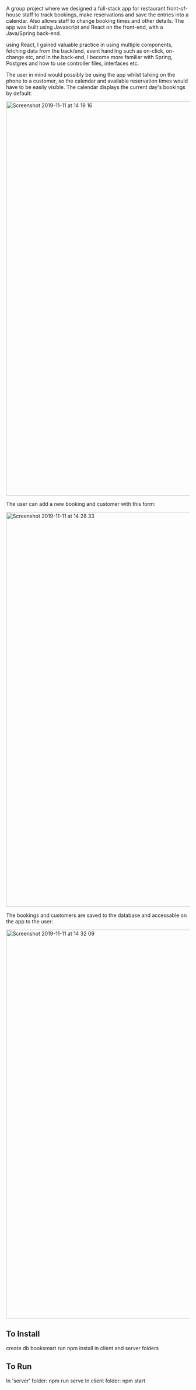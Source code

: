 A group project where we designed a full-stack app for restaurant front-of-house staff to track bookings, make reservations and save the entries into a calendar. Also allows staff to change booking times and other details. The app was built using Javascript and React on the front-end, with a Java/Spring back-end.

using React, I gained valuable practice in using multiple components, fetching data from the back/end, event handling such as on-click, on-change etc, and in the back-end, I become more familiar with Spring, Postgres and how to use controller files, interfaces etc.

The user in mind would possibly be using the app whilst talking on the phone to a customer, so the calendar and available reservation times would have to be easily visible. The calendar displays the current day's bookings by default: 

<img width="1077" alt="Screenshot 2019-11-11 at 14 19 16" src="https://user-images.githubusercontent.com/51781302/68594271-19ecb880-048f-11ea-9dff-94f3a5997a85.png">

The user can add a new booking and customer with this form:

<img width="1079" alt="Screenshot 2019-11-11 at 14 28 33" src="https://user-images.githubusercontent.com/51781302/68594584-c4fd7200-048f-11ea-9615-4edeff705d32.png">

The bookings and customers are saved to the database and accessable on the app to the user:

<img width="1063" alt="Screenshot 2019-11-11 at 14 32 09" src="https://user-images.githubusercontent.com/51781302/68595026-a055ca00-0490-11ea-9468-ea81031af7bd.png">

## To Install ##

create db booksmart
run npm install in client and server folders

## To Run ##

In 'server' folder: npm run serve
In client folder: npm start








